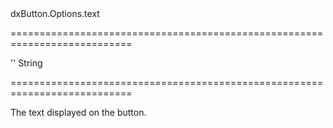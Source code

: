 <!--id-->dxButton.Options.text<!--/id-->
===========================================================================
<!--default-->''<!--/default-->
<!--type-->String<!--/type-->
===========================================================================

<!--shortDescription-->
The text displayed on the button.
<!--/shortDescription-->

<!--fullDescription-->

<!--/fullDescription-->